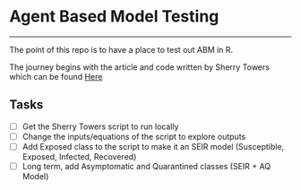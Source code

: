 # Agent Based Model Testing 
---
The point of this repo is to have a place to test out ABM in R. 

The journey begins with the article and code written by Sherry Towers which can be found [Here](http://sherrytowers.com/2012/12/12/neiu-lecture-v-stochastic-epidemic-modelling-with-agent-based-models/)

## Tasks
- [ ] Get the Sherry Towers script to run locally
- [ ] Change the inputs/equations of the script to explore outputs
- [ ] Add Exposed class to the script to make it an SEIR model (Susceptible, Exposed, Infected, Recovered)
- [ ] Long term, add Asymptomatic and Quarantined classes (SEIR + AQ Model)
